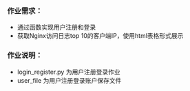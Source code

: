
### 作业需求：    

* 通过函数实现用户注册和登录
* 获取Nginx访问日志top 10的客户端IP，使用html表格形式展示

### 作业说明：

* login_register.py 为用户注册登录作业
* user_file 为用户注册登录账户保存文件

